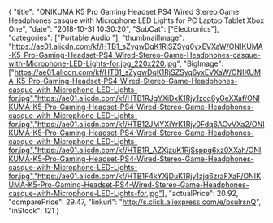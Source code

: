 {
	"title": "ONIKUMA K5 Pro Gaming Headset PS4 Wired Stereo Game Headphones casque with Microphone LED Lights for PC Laptop Tablet Xbox One",
	"date": "2018-10-31 10:30:20",
	"SubCat": ["Electronics"],
	"categories": ["Portable Audio "],
	"thumbnailImage": "https://ae01.alicdn.com/kf/HTB1_sZygwDqK1RjSZSyq6yxEVXaW/ONIKUMA-K5-Pro-Gaming-Headset-PS4-Wired-Stereo-Game-Headphones-casque-with-Microphone-LED-Lights-for.jpg_220x220.jpg",
	"BigImage": ["https://ae01.alicdn.com/kf/HTB1_sZygwDqK1RjSZSyq6yxEVXaW/ONIKUMA-K5-Pro-Gaming-Headset-PS4-Wired-Stereo-Game-Headphones-casque-with-Microphone-LED-Lights-for.jpg","https://ae01.alicdn.com/kf/HTB1RJgYXiDxK1Rjy1zcq6yGeXXaf/ONIKUMA-K5-Pro-Gaming-Headset-PS4-Wired-Stereo-Game-Headphones-casque-with-Microphone-LED-Lights-for.jpg","https://ae01.alicdn.com/kf/HTB12JMYXiYrK1Rjy0Fdq6ACvVXa2/ONIKUMA-K5-Pro-Gaming-Headset-PS4-Wired-Stereo-Game-Headphones-casque-with-Microphone-LED-Lights-for.jpg","https://ae01.alicdn.com/kf/HTB1R_AZXjzuK1RjSsppq6xz0XXah/ONIKUMA-K5-Pro-Gaming-Headset-PS4-Wired-Stereo-Game-Headphones-casque-with-Microphone-LED-Lights-for.jpg","https://ae01.alicdn.com/kf/HTB1F4kYXjDuK1Rjy1zjq6zraFXaF/ONIKUMA-K5-Pro-Gaming-Headset-PS4-Wired-Stereo-Game-Headphones-casque-with-Microphone-LED-Lights-for.jpg"],
	"actualPrice": 20.92,
	"comparePrice": 29.47,
	"linkurl": "http://s.click.aliexpress.com/e/bsulrsnQ",
	"inStock": 121
}
